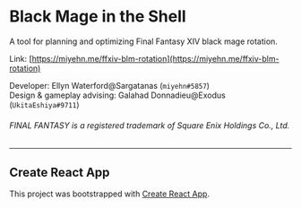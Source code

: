 # Black Mage in the Shell

A tool for planning and optimizing Final Fantasy XIV black mage rotation.

Link: [https://miyehn.me/ffxiv-blm-rotation](https://miyehn.me/ffxiv-blm-rotation)

Developer: Ellyn Waterford@Sargatanas (`miyehn#5857`)  
Design & gameplay advising: Galahad Donnadieu@Exodus (`UkitaEshiya#9711`)  

###### FINAL FANTASY is a registered trademark of Square Enix Holdings Co., Ltd.

---

## Create React App

This project was bootstrapped with [Create React App](https://github.com/facebook/create-react-app).
